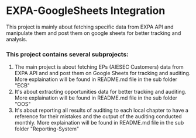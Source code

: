 # EXPA-GoogleSheets Integration
This project is mainly about fetching specific data from EXPA API and manipulate them and post them on google sheets for better tracking and analysis.

### This project contains several subprojects:
1. The main project is about fetching EPs (AIESEC Customers) data from EXPA API and and post them on Google Sheets for tracking and auditing. More explaination will be found in README.md file in the sub folder "ECB"
2. It's about extracting opportunities data for better tracking and auditing. More explaination will be found in README.md file in the sub folder "OOS"
3. It's about reporting all results of auditing to each local chapter to have a reference for their mistakes and the output of the auditing conducted monthly. More explaination will be found in README.md file in the sub folder "Reporting-System"

